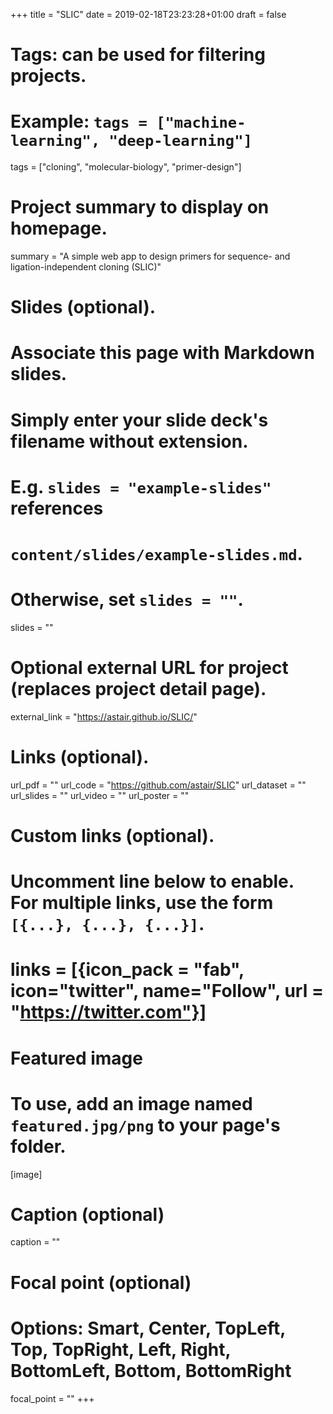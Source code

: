 +++
title = "SLIC"
date = 2019-02-18T23:23:28+01:00
draft = false

# Tags: can be used for filtering projects.
# Example: `tags = ["machine-learning", "deep-learning"]`
tags = ["cloning", "molecular-biology", "primer-design"]

# Project summary to display on homepage.
summary = "A simple web app to design primers for sequence- and ligation-independent cloning (SLIC)"

# Slides (optional).
#   Associate this page with Markdown slides.
#   Simply enter your slide deck's filename without extension.
#   E.g. `slides = "example-slides"` references
#   `content/slides/example-slides.md`.
#   Otherwise, set `slides = ""`.
slides = ""

# Optional external URL for project (replaces project detail page).
external_link = "https://astair.github.io/SLIC/"

# Links (optional).
url_pdf = ""
url_code = "https://github.com/astair/SLIC"
url_dataset = ""
url_slides = ""
url_video = ""
url_poster = ""

# Custom links (optional).
#   Uncomment line below to enable. For multiple links, use the form `[{...}, {...}, {...}]`.
# links = [{icon_pack = "fab", icon="twitter", name="Follow", url = "https://twitter.com"}]

# Featured image
# To use, add an image named `featured.jpg/png` to your page's folder.
[image]
  # Caption (optional)
  caption = ""

  # Focal point (optional)
  # Options: Smart, Center, TopLeft, Top, TopRight, Left, Right, BottomLeft, Bottom, BottomRight
  focal_point = ""
+++
